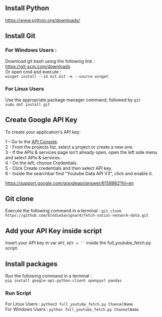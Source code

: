 ## Install Python
https://www.python.org/downloads/ 

## Install Git
### For Windows Users :
Download git bash using the following link : \
https://git-scm.com/downloads \
Or open cmd and execute : \
`winget install --id Git.Git -e --source winget` 
### For Linux Users
Use the appropriate package manager command, followed by `git` \
`sudo dnf install git`

## Create Google API Key

To create your application's API key:

1 - Go to the [API Console](https://console.cloud.google.com/welcome?project=scrapcomplo).\
2 - From the projects list, select a project or create a new one.\
3 - If the APIs & services page isn't already open, open the left side menu and select APIs & services.\
4 - On the left, choose Credentials.\
5 - Click Create credentials and then select API key. \
6 - Inside the searchbar find "Youtube Data API V3", click and enable it.

https://support.google.com/googleapi/answer/6158862?hl=en 

## Git clone
Execute the following command in a terminal :
`git clone https://github.com/ElodieSavignard/fetch-social-network-data.git`

## Add your API Key inside script

Insert your API key in var `API_KEY = ''` inside the full_youtube_fetch.py script. 

## Install packages
Run the following command in a terminal :\
```pip install google-api-python-client openpyxl pandas``` 


### Run Script
For Linux Users :
`python3 full_youtube_fetch.py ChannelName`\
For Windows Users :
`python full_youtube_fetch.py ChannelName`
